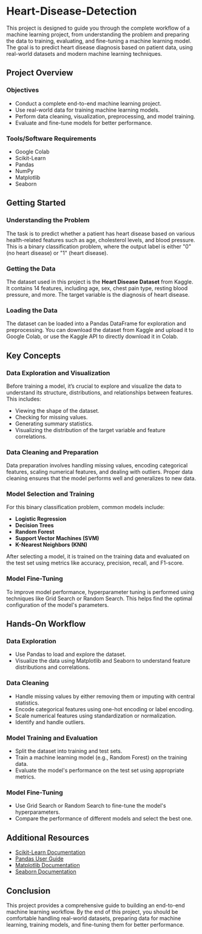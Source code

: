 # Heart-Disease-Detection

This project is designed to guide you through the complete workflow of a machine learning project, from understanding the problem and preparing the data to training, evaluating, and fine-tuning a machine learning model. The goal is to predict heart disease diagnosis based on patient data, using real-world datasets and modern machine learning techniques.

## Project Overview

### Objectives
- Conduct a complete end-to-end machine learning project.
- Use real-world data for training machine learning models.
- Perform data cleaning, visualization, preprocessing, and model training.
- Evaluate and fine-tune models for better performance.

### Tools/Software Requirements
- Google Colab
- Scikit-Learn
- Pandas
- NumPy
- Matplotlib
- Seaborn

## Getting Started

### Understanding the Problem
The task is to predict whether a patient has heart disease based on various health-related features such as age, cholesterol levels, and blood pressure. This is a binary classification problem, where the output label is either "0" (no heart disease) or "1" (heart disease).

### Getting the Data
The dataset used in this project is the **Heart Disease Dataset** from Kaggle. It contains 14 features, including age, sex, chest pain type, resting blood pressure, and more. The target variable is the diagnosis of heart disease.

### Loading the Data
The dataset can be loaded into a Pandas DataFrame for exploration and preprocessing. You can download the dataset from Kaggle and upload it to Google Colab, or use the Kaggle API to directly download it in Colab.

## Key Concepts

### Data Exploration and Visualization
Before training a model, it’s crucial to explore and visualize the data to understand its structure, distributions, and relationships between features. This includes:
- Viewing the shape of the dataset.
- Checking for missing values.
- Generating summary statistics.
- Visualizing the distribution of the target variable and feature correlations.

### Data Cleaning and Preparation
Data preparation involves handling missing values, encoding categorical features, scaling numerical features, and dealing with outliers. Proper data cleaning ensures that the model performs well and generalizes to new data.

### Model Selection and Training
For this binary classification problem, common models include:
- **Logistic Regression**
- **Decision Trees**
- **Random Forest**
- **Support Vector Machines (SVM)**
- **K-Nearest Neighbors (KNN)**

After selecting a model, it is trained on the training data and evaluated on the test set using metrics like accuracy, precision, recall, and F1-score.

### Model Fine-Tuning
To improve model performance, hyperparameter tuning is performed using techniques like Grid Search or Random Search. This helps find the optimal configuration of the model's parameters.

## Hands-On Workflow

### Data Exploration
- Use Pandas to load and explore the dataset.
- Visualize the data using Matplotlib and Seaborn to understand feature distributions and correlations.

### Data Cleaning
- Handle missing values by either removing them or imputing with central statistics.
- Encode categorical features using one-hot encoding or label encoding.
- Scale numerical features using standardization or normalization.
- Identify and handle outliers.

### Model Training and Evaluation
- Split the dataset into training and test sets.
- Train a machine learning model (e.g., Random Forest) on the training data.
- Evaluate the model's performance on the test set using appropriate metrics.

### Model Fine-Tuning
- Use Grid Search or Random Search to fine-tune the model's hyperparameters.
- Compare the performance of different models and select the best one.

## Additional Resources
- [Scikit-Learn Documentation](https://scikit-learn.org/stable/)
- [Pandas User Guide](https://pandas.pydata.org/docs/user_guide/index.html)
- [Matplotlib Documentation](https://matplotlib.org/stable/contents.html)
- [Seaborn Documentation](https://seaborn.pydata.org/)

## Conclusion
This project provides a comprehensive guide to building an end-to-end machine learning workflow. By the end of this project, you should be comfortable handling real-world datasets, preparing data for machine learning, training models, and fine-tuning them for better performance.
